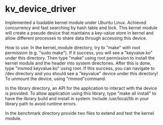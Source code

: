 # kv_device_driver

 Implemented a loadable kernel module under Ubuntu Linux. Achieved concurrency and fast searching by hash table and lock.
 This kernel module will create a pseudo device that maintains a key-value store in kernel and allow different processes to share data through accessing this device. 

How to use:
In the kernel_module directory, try to "make" with root permission (e.g. "sudo make"). If it success, you will see a "keyvalue.ko" under this directory. Then type "make" using root permission to install the kernel module and the header into system directories. After this is done, type "insmod keyvalue.ko" using root. If this success, you can navigate to /dev directory and you should see a "keyvalue" device under this directory! To unmount the device, using "rmmod"command.

In the library directory, an API for the application to interact with the device is provided. To allow application using this library, type "make all install" to have the library build and install in system. Include /usr/local/lib in your library path to avoid runtime errors.

In the benchmark directory provide two files to extend and test the kernel module.

